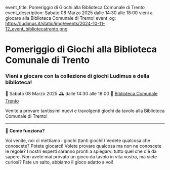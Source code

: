 event_title: Pomeriggio di Giochi alla Biblioteca Comunale di Trento
event_description: Sabato 08 Marzo 2025 dalle 14:30 alle 18:00 vieni a giocare alla Biblioteca Comunale di Trento!
event_og: https://ludimus.it/static/img/events/2024-10-11-12_event_bibliotecatrento.png

# Pomeriggio di Giochi alla Biblioteca Comunale di Trento

<!-- ![](https://ludimus.it/static/img/events/2024-10-11-12_event_bibliotecatrento.png) -->

### Vieni a giocare con la collezione di giochi Ludimus e della biblioteca!

📅 Sabato 08 Marzo 2025
🕰 dalle 14:30 alle 18:00
📍 [Biblioteca Comunale Trento](https://maps.app.goo.gl/7YHe7NZrrnUyVHGF9)

Venite a provare tantissimi nuovi e travolgenti giochi da tavolo alla Biblioteca Comunale di Trento!

---

🎲 **Come funziona?**

Voi venite, noi ci mettiamo i giochi (tanti giochi!)
Vedete qualcosa che conoscete? Potete giocarci!
Volete provare qualcosa ma non ne conoscete le regole? I nostri esperti saranno pronti a spiegarvi tutto quel che c'è da sapere.
Non avete mai provato un gioco da tavolo in vita vostra, ma siete curiosi? Fate un salto, abbiamo il gioco adatto a voi!
